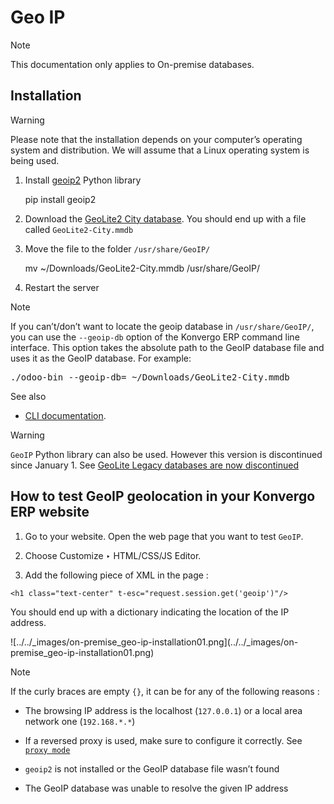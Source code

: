 # Geo IP

<div class="alert alert-primary">
<p class="alert-title">
Note</p><p>This documentation only applies to On-premise databases.</p>
</div>

## Installation

<div class="alert alert-warning">
<p class="alert-title">
Warning</p><p>Please note that the installation depends on your computer’s operating system and distribution.
We will assume that a Linux operating system is being used.</p>
</div>

  1. Install [geoip2](https://pypi.org/project/geoip2/) Python library
    
    
        pip install geoip2
    

  2. Download the [GeoLite2 City database](https://dev.maxmind.com/geoip/geoip2/geolite2/). You should end up with a file called `GeoLite2-City.mmdb`

  3. Move the file to the folder `/usr/share/GeoIP/`
    
    
        mv ~/Downloads/GeoLite2-City.mmdb /usr/share/GeoIP/
    

  4. Restart the server

<div class="alert alert-primary">
<p class="alert-title">
Note</p><p>If you can’t/don’t want to locate the geoip database in <code>/usr/share/GeoIP/</code>, you can use the
<code>--geoip-db</code> option of the Konvergo ERP command line interface. This option takes the absolute path to
the GeoIP database file and uses it as the GeoIP database. For example:</p>
<div class="highlight-bash notranslate"><div class="highlight"><pre><span></span>./odoo-bin --geoip-db<span class="o">=</span> ~/Downloads/GeoLite2-City.mmdb
</pre></div>
</div>
<div class="alert alert-secondary">
<p class="alert-title">
See also</p><ul>
<li><p><a href="../../developer/reference/cli">CLI documentation</a>.</p></li>
</ul>
</div>
</div> <div class="alert alert-warning">
<p class="alert-title">
Warning</p><p><code>GeoIP</code> Python library can also be used. However this version is discontinued since January
1.    See <a href="https://support.maxmind.com/geolite-legacy-discontinuation-notice/">GeoLite Legacy databases are now discontinued</a></p>
</div>

## How to test GeoIP geolocation in your Konvergo ERP website

  1. Go to your website. Open the web page that you want to test `GeoIP`.

  2. Choose Customize ‣ HTML/CSS/JS Editor.

  3. Add the following piece of XML in the page :

    
    
    <h1 class="text-center" t-esc="request.session.get('geoip')"/>
    

You should end up with a dictionary indicating the location of the IP address.

![../../_images/on-premise_geo-ip-installation01.png](../../_images/on-
premise_geo-ip-installation01.png) <div class="alert alert-primary">
<p class="alert-title">
Note</p><p>If the curly braces are empty <code>{}</code>, it can be for any of the following reasons :</p>
<ul>
<li><p>The browsing IP address is the localhost (<code>127.0.0.1</code>) or a local area network one
(<code>192.168.*.*</code>)</p></li>
<li><p>If a reversed proxy is used, make sure to configure it correctly. See <a href="../../developer/reference/cli#cmdoption-odoo-bin-proxy-mode"><code>proxy mode</code></a></p></li>
<li><p><code>geoip2</code> is not installed or the GeoIP database file wasn’t found</p></li>
<li><p>The GeoIP database was unable to resolve the given IP address</p></li>
</ul>
</div>

